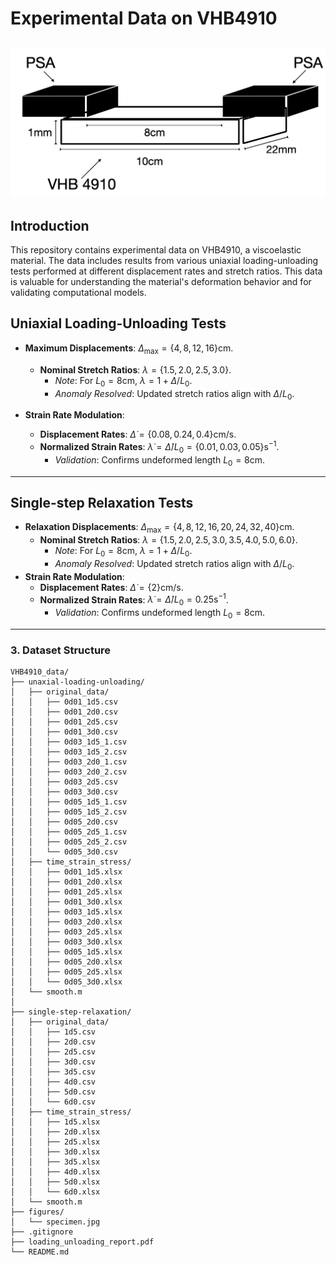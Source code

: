 # Experimental Data on VHB4910

![specimen](figures/specimen.jpg)
---

## Introduction
This repository contains experimental data on VHB4910, a viscoelastic material. The data includes results from various uniaxial loading-unloading tests performed at different displacement rates and stretch ratios. This data is valuable for understanding the material's deformation behavior and for validating computational models.

## Uniaxial Loading-Unloading Tests
- **Maximum Displacements**: $\Delta_{\text{max}} = \{4,8,12,16\} \text{cm}$.
  - **Nominal Stretch Ratios**: $\lambda = \{1.5,2.0,2.5,3.0\}$.
    - *Note*: For $L_0 = 8 \text{cm}$, $\lambda = 1 + \Delta/L_0$.
    - *Anomaly Resolved*: Updated stretch ratios align with $\Delta/L_0$.

- **Strain Rate Modulation**:
  - **Displacement Rates**: $\dot{\Delta} = \{0.08,0.24,0.4\} \text{cm/s}$.
  - **Normalized Strain Rates**: $\dot{\lambda} = \dot{\Delta}/L_0 = \{0.01,0.03,0.05\} \text{s}^{-1}$.
    - *Validation*: Confirms undeformed length $L_0 = 8\text{cm}$.
---
## Single-step Relaxation Tests
- **Relaxation Displacements**: $\Delta_{\text{max}} = \{4,8,12,16,20,24,32,40\} \text{cm}$.
  - **Nominal Stretch Ratios**: $\lambda = \{1.5,2.0,2.5,3.0,3.5,4.0,5.0,6.0\}$.
    - *Note*: For $L_0 = 8 \text{cm}$, $\lambda = 1 + \Delta/L_0$.
    - *Anomaly Resolved*: Updated stretch ratios align with $\Delta/L_0$.
- **Strain Rate Modulation**:
  - **Displacement Rates**: $\dot{\Delta} = \{2\} \text{cm/s}$.
  - **Normalized Strain Rates**: $\dot{\lambda} = \dot{\Delta}/L_0 = 0.25 \text{s}^{-1}$.
    - *Validation*: Confirms undeformed length $L_0 = 8\text{cm}$.
---
### 3. ​**Dataset Structure**  
```plaintext
VHB4910_data/  
├── unaxial-loading-unloading/  
│   ├── original_data/  
│   │   ├── 0d01_1d5.csv  
│   │   ├── 0d01_2d0.csv
│   │   ├── 0d01_2d5.csv  
│   │   ├── 0d01_3d0.csv
│   │   ├── 0d03_1d5_1.csv  
│   │   ├── 0d03_1d5_2.csv
│   │   ├── 0d03_2d0_1.csv  
│   │   ├── 0d03_2d0_2.csv
│   │   ├── 0d03_2d5.csv  
│   │   ├── 0d03_3d0.csv
│   │   ├── 0d05_1d5_1.csv  
│   │   ├── 0d05_1d5_2.csv
│   │   ├── 0d05_2d0.csv
│   │   ├── 0d05_2d5_1.csv
│   │   ├── 0d05_2d5_2.csv
│   │   └── 0d05_3d0.csv
│   ├── time_strain_stress/  
│   │   ├── 0d01_1d5.xlsx
│   │   ├── 0d01_2d0.xlsx  
│   │   ├── 0d01_2d5.xlsx  
│   │   ├── 0d01_3d0.xlsx  
│   │   ├── 0d03_1d5.xlsx
│   │   ├── 0d03_2d0.xlsx  
│   │   ├── 0d03_2d5.xlsx  
│   │   ├── 0d03_3d0.xlsx
│   │   ├── 0d05_1d5.xlsx
│   │   ├── 0d05_2d0.xlsx  
│   │   ├── 0d05_2d5.xlsx  
│   │   └── 0d05_3d0.xlsx  
│   └── smooth.m  
│
├── single-step-relaxation/  
│   ├── original_data/  
│   │   ├── 1d5.csv  
│   │   ├── 2d0.csv
│   │   ├── 2d5.csv  
│   │   ├── 3d0.csv
│   │   ├── 3d5.csv  
│   │   ├── 4d0.csv
│   │   ├── 5d0.csv
│   │   └── 6d0.csv
│   ├── time_strain_stress/  
│   │   ├── 1d5.xlsx  
│   │   ├── 2d0.xlsx
│   │   ├── 2d5.xlsx  
│   │   ├── 3d0.xlsx
│   │   ├── 3d5.xlsx  
│   │   ├── 4d0.xlsx
│   │   ├── 5d0.xlsx
│   │   └── 6d0.xlsx
│   └── smooth.m  
├── figures/  
│   └── specimen.jpg
├── .gitignore
├── loading_unloading_report.pdf
└── README.md  
